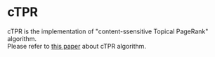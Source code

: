 cTPR
====

cTPR is the implementation of "content-ssensitive Topical PageRank" algorithm.  
Please refer to [this paper](http://dl.acm.org/citation.cfm?id=2002521) about cTPR algorithm.
